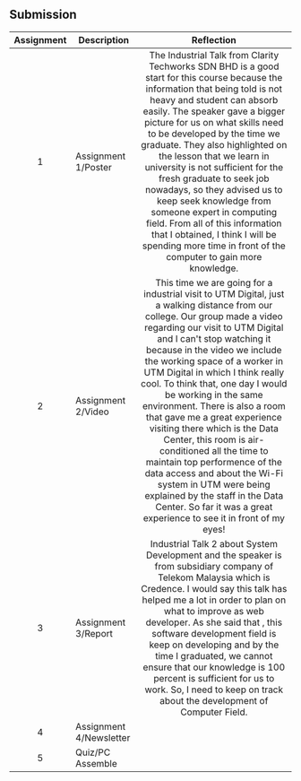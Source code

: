 ## Submission
| Assignment | Description  | Reflection |
| :-----: |  ------ | :-----: | 
| 1 | Assignment 1/Poster | The Industrial Talk from Clarity Techworks SDN BHD is a good start for this course because the information that being told is not heavy and student can absorb easily. The speaker gave a bigger picture for us on what skills need to be developed by the time we graduate. They also highlighted on the lesson that we learn in university is not sufficient for the fresh graduate to seek job nowadays, so they advised us to keep seek knowledge from someone expert in computing field. From all of this information that I obtained, I think I will be spending more time in front of the computer to gain more knowledge.   | 
| 2 | Assignment 2/Video | This time we are going for a industrial visit to UTM Digital, just a walking distance from our college. Our group made a video regarding our visit to UTM Digital and I can't stop watching it because in the video we include the working space of a worker in UTM Digital in which I think really cool. To think that, one day I would be working in the same environment. There is also a room that gave me a great experience visiting there which is the Data Center, this room is air-conditioned all the time to maintain top performence of the data access and about the Wi-Fi system in UTM were being explained by the staff in the Data Center. So far it was a great experience to see it in front of my eyes!| 
| 3 | Assignment 3/Report | Industrial Talk 2 about System Development and the speaker is from subsidiary company of Telekom Malaysia which is Credence. I would say this talk has helped me a lot in order to plan on what to improve as web developer. As she said that , this software development field is keep on developing and by the time I graduated, we cannot ensure that our knowledge is 100 percent is sufficient for us to work. So, I need to keep on track about the development of Computer Field.  | 
| 4 | Assignment 4/Newsletter |  |
| 5 | Quiz/PC Assemble |  |


